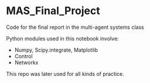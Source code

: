 # MAS_Final_Project
Code for the final report in the multi-agent systems class

Python modules used in this notebook involve: 
- Numpy, Scipy.integrate, Matplotlib
- Control
- Networkx

This repo was later used for all kinds of practice.

